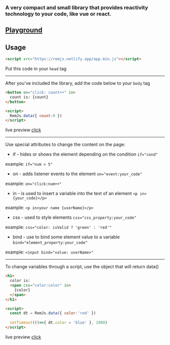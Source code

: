 ### **A very compact and small library that provides reactivity technology to your code, like vue or react.**
## [Playground](https://codesandbox.io/s/sharp-bas-o8gzju?file=/index.html)
## Usage
```html
<script src="https://remjs.netlify.app/app.min.js"></script>
```
Put this code in your `head` tag
***
After you've included the library, add the code below to your `body` tag
```html
<button on="click: count++" in>
  count is: {count}
</button>

<script>
  RemJs.data({ count:0 })
</script>
```
live preview [click](https://remjs.netlify.app/tests/1)
***
Use special attributes to change the content on the page:
- if - hides or shows the element depending on the condition `if="cond"` 

example: `if="num > 5"`
- on - adds listener events to the element `on="event:your_code"`

example: `on="click:num++"`
- in - is used to insert a variable into the text of an element `<p in>{your_code}</p>`

example: `<p in>your name {userName}</p>`
- css - used to style elements `css="css_property:your_code"`

example: `css="color: isValid ? 'green' : 'red'"`
- bind - use to bind some element value to a variable `bind="element_property:your_code"`

example: `<input bind="value: userName>"`
****
To change variables through a script, use the object that will return data()
```html
<h1>
  color is:
  <span css="color:color" in>
    {color}
  </span>
</h1>

<script> 
  const dt = RemJs.data({ color:'red' })
    
  setTimeout(()=>{ dt.color = 'blue' }, 1000)
</script>
```
live preview [click](https://remjs.netlify.app/tests/2)
